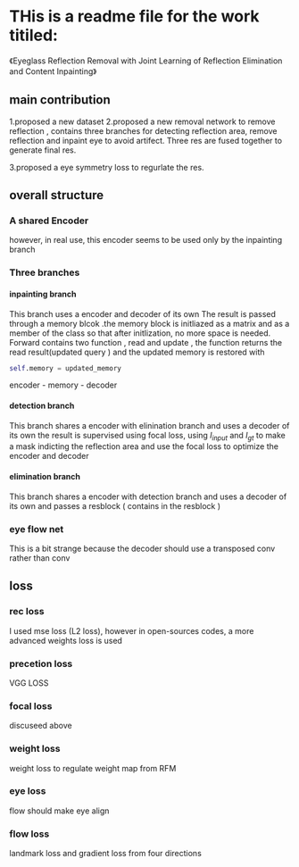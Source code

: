 # THis is a readme file for the work titiled:
《Eyeglass Reflection Removal with Joint Learning of Reflection Elimination and Content Inpainting》
## main contribution
1.proposed a new dataset 
2.proposed a new removal network to remove reflection , contains three branches for detecting reflection area, remove reflection and inpaint eye to avoid artifect. Three res are fused together to generate final res.

3.proposed a eye symmetry loss to regurlate the res.

## overall structure
### A shared Encoder
however, in real use, this encoder seems to be used only by the inpainting branch

### Three branches
#### inpainting branch
This branch uses a encoder and decoder of its own
The result is passed through a memory blcok .the memory block is initliazed as a matrix and as a member of the class so that after initlization, no more space is needed.
Forward contains two function , read and update , the function returns the read result(updated query ) and the updated memory is restored with
```python
self.memory = updated_memory
```
encoder - memory - decoder

#### detection branch
This branch shares a encoder with elinination branch and uses a decoder of its own
the result is supervised using focal loss, using $I_{input}$ and $I_{gt}$ to make a mask indicting the reflection area and use the focal loss to optimize the encoder and decoder

#### elimination branch
This branch shares a encoder with detection branch and uses a decoder of its own 
and passes a resblock ( contains in the resblock )

### eye flow net
This is a bit strange because the decoder should use a transposed conv rather than conv


## loss
### rec loss
I used mse loss (L2 loss), however in open-sources codes, a more advanced weights loss is used

### precetion loss
VGG LOSS

### focal loss
discuseed above

### weight loss
weight loss to regulate weight map from RFM

### eye loss
flow should make eye align

### flow loss
landmark loss and gradient loss from four directions
